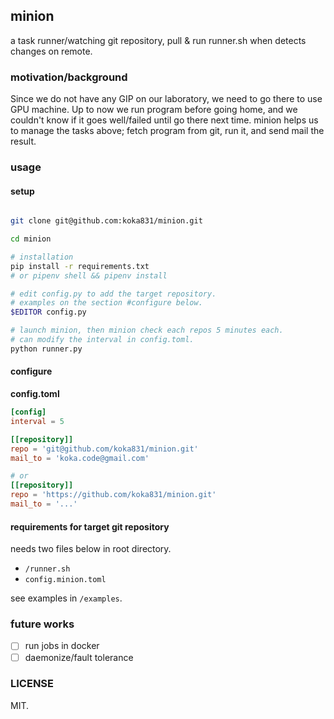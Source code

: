 ## minion

a task runner/watching git repository, pull & run runner.sh when detects changes on remote.
### motivation/background
Since we do not have any GIP on our laboratory, we need to go there to use GPU machine.
Up to now we run program before going home, and we couldn't know if it goes well/failed until go there next time.
minion helps us to manage the tasks above; fetch program from git, run it, and send mail the result.

### usage

#### setup

```sh

git clone git@github.com:koka831/minion.git

cd minion

# installation
pip install -r requirements.txt
# or pipenv shell && pipenv install

# edit config.py to add the target repository.
# examples on the section #configure below.
$EDITOR config.py

# launch minion, then minion check each repos 5 minutes each.
# can modify the interval in config.toml.
python runner.py
```
#### configure

**config.toml**

```toml
[config]
interval = 5

[[repository]]
repo = 'git@github.com/koka831/minion.git'
mail_to = 'koka.code@gmail.com'

# or
[[repository]]
repo = 'https://github.com/koka831/minion.git'
mail_to = '...'
```

#### requirements for target git repository
needs two files below in root directory.
- `/runner.sh`
- `config.minion.toml`

see examples in `/examples`.

### future works
- [ ] run jobs in docker
- [ ] daemonize/fault tolerance

### LICENSE
MIT.
